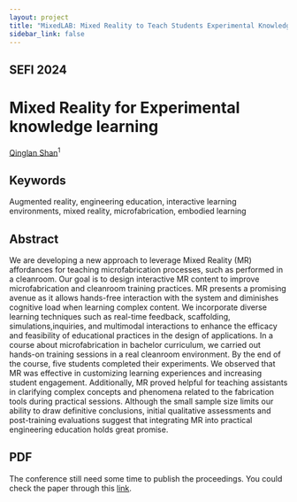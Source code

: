 ```yaml
---
layout: project
title: "MixedLAB: Mixed Reality to Teach Students Experimental Knowledge in Microfabrication"
sidebar_link: false
---
```


## SEFI 2024
# Mixed Reality for Experimental knowledge learning
[Qinglan Shan](https://qinglanshan.com/)<sup>1</sup>

## Keywords
Augmented reality, engineering education, interactive learning environments, mixed reality, microfabrication, embodied learning

## Abstract
We are developing a new approach to leverage Mixed Reality (MR) affordances for teaching microfabrication processes, such as performed in a cleanroom. Our goal is to design interactive MR content to improve microfabrication and cleanroom training practices. MR presents a promising avenue as it allows hands-free interaction with the system and diminishes cognitive load when learning complex content. We incorporate diverse learning techniques such as real-time feedback, scaffolding, simulations,inquiries, and multimodal interactions to enhance the efficacy and feasibility of educational practices in the design of applications. In a course about microfabrication in bachelor curriculum, we carried out hands-on training sessions in a real cleanroom environment. By the end of the course, five students completed their experiments. We observed that MR was effective in customizing learning experiences and increasing student engagement. Additionally, MR proved helpful for teaching assistants in clarifying complex concepts and phenomena related to the fabrication tools during practical sessions. Although the small sample size limits our ability to draw definitive conclusions, initial qualitative assessments and post-training evaluations suggest that integrating MR into practical engineering education holds great promise.

## PDF
The conference still need some time to publish the proceedings. You could check the paper through this [link](https://www.conftool.net/sefi2024/index.php?page=browseSessions&print=export&ismobile=false&form_session=577&mode=table&presentations=show). 

<!--
[Ahmad Nasikun](https://graphics.tudelft.nl/ahmad-nasikun/)<sup>1, 2</sup>, [Elmar Eisemann](http://graphics.tudelft.nl/~eisemann/)<sup>1</sup>, and [Klaus Hildebrandt](http://graphics.tudelft.nl/~klaus/)<sup>1</sup><br />
<sup>1</sup>Delft University of Technology, <sup>2</sup>Universitas Gadjah Mada

<img src="assets/img/publications/deltaconv/deltaconv.png" class="featured" width="80%">

<a id="github-link"
      class="icon" title="DeltaConv Github Repo" aria-label="Github Project"
      href="https://github.com/rubenwiersma/deltaconv" target="_blank">
    <i class="fa fa-2x fa-github"></i> Code</a>&nbsp;&nbsp;
<a id="pdf-link"
      class="icon" title="DeltaConv PDF" aria-label="PDF link"
      href="/assets/pdf/DeltaConv.pdf" target="_blank">
    <i class="fa fa-2x fa-file-pdf-o"></i> Paper PDF</a>&nbsp;&nbsp;
<a id="pdf-link"
      class="icon" title="DeltaConv supplement PDF" aria-label="PDF link"
      href="/assets/pdf/DeltaConv_supplement.pdf" target="_blank">
    <i class="fa fa-2x fa-file-pdf-o"></i> Supplement PDF</a>&nbsp;&nbsp;
<a id="cite-link"
      class="icon" title="Cite" aria-label="Cite"
      href="#cite">
    <i class="fa fa-2x fa-quote-right"></i> Cite</a>&nbsp;&nbsp;
<a id="replication-link"
      class="icon" title="Replicability Stamp" aria-label="Replicability Stamp"
      href="http://www.replicabilitystamp.org/#https-github-com-rubenwiersma-deltaconv">
    <i class="fa fa-2x fa-star-o"></i> Replicability Stamp</a>



<iframe width="560" height="315" src="https://www.youtube.com/embed/pKVtuz4dG0g" title="YouTube video player" frameborder="0" allow="accelerometer; autoplay; clipboard-write; encrypted-media; gyroscope; picture-in-picture" style="margin: 50px auto" allowfullscreen></iframe>

## Summary
Anisotropic convolution is a central building block of CNNs but challenging to transfer to surfaces: Consider a CNN on images. Because an image has a globally consistent up-direction, the network can build anisotropic filters that activate the same way across the image.

<img src="assets/img/publications/deltaconv/intro.png" class="featured" width="50%">

Because we do not have a global coordinate system on surfaces, one cannot build and use anisotropic filters in the same way as on images. This limits current intrinsic convolutions on point clouds.

### DeltaConv

DeltaConv is described in terms of geometric operators instead of kernels. A well known operator that has been used widely in geometric deep learning is the Laplacian. While the Laplacian is a natural fit for intrinsic learning on surfaces, it is isotropic.

A classical way of creating anisotropic operators is to write the Laplacian as the divergence of the gradient and apply a linear or non-linear operation on the intermediate vector field. DeltaConv builds on this idea by constructing learnable anisotropic operators from elemental geometric operators: the gradient, co-gradient, divergence, curl, Laplacian, and Hodge-Laplacian. Because the operators output scalars and vectors, DeltaConv splits into a scalar- and vector stream.

<img src="assets/img/publications/deltaconv/deltaconv_schematic.png" class="featured" width="70%">

- **DeltaConv is anisotropic** The building blocks of DeltaConv allow it to construct anisotropic operators. A simple architecture with only a few DeltaConv blocks demonstrates state-of-the-art performance on several benchmarks.

- **DeltaConv is easy to implement** You only need two sparse matrices that represent gradient and divergence. Everything else can be implemented with matrix multiplication and standard MLPs. Our implementation is [available on github](https://github.com/rubenwiersma/deltaconv) and you can install it with pip: `pip install deltaconv`.

- **DeltaConv generalizes across representations** We implemented DeltaConv for point clouds and images, but the building blocks generalize to other representations. For example, an implementation for meshes could use finite element discretizations or discrete exterior calculus.

- **DeltaConv is coordinate-independent** Because each geometric operator is coordinate-independent, the network as a whole is independent to local choices of coordinate systems.

- **DeltaConv is isometry invariant** DeltaConv inherits orientation-preserving isometry-invariance from the geometric operators. It's simple to make DeltaConv invariant to orientation flips as well: simply remove the co-gradient and curl operators.

The result is an intrinsic and anisotropic convolution layer that can be used in typical neural architectures for learning on point clouds.

## Results

DeltaConv achieves state-of-the-art results in a simple architecture: **93.8% accuracy** on ModelNet40, **86.9mIoU** on ShapeNet, and **84.7% accuracy** on the most difficult variant of ScanObjectNN. Meanwhile, it's faster than previous edge-based convolutions, because it represents directional features at points instead of edges.

A simple example on images illustrates the difference with other convolution layers for point clouds. We apply a classical anisotropic diffusion operator (Perona-Malik) on images and overfit a ResNet with different convolution layers on the result. DeltaConv is able to approximate the anisotropic diffusion process and is also able to mimic different diffusion times, where other convolutions struggle.

<img src="assets/img/publications/deltaconv/astronaut-20.png" class="featured" width="90%">

*Courtesy [NASA](https://www.flickr.com/photos/nasacommons/16504233985/).*

## Learn more

Find out more about DeltaConv in our paper, or come see our (virtual) presentation at SIGGRAPH 2022.

<a id="github-link"
      class="icon" title="DeltaConv Github Repo" aria-label="Github Project"
      href="https://github.com/rubenwiersma/deltaconv" target="_blank">
    <i class="fa fa-2x fa-github"></i> Code</a>&nbsp;&nbsp;
<a id="pdf-link"
      class="icon" title="HSN PDF" aria-label="PDF link"
      href="/assets/pdf/DeltaConv.pdf" target="_blank">
    <i class="fa fa-2x fa-file-pdf-o"></i> Paper PDF</a>&nbsp;&nbsp;
<a id="pdf-link"
      class="icon" title="DeltaConv supplement PDF" aria-label="PDF link"
      href="/assets/pdf/DeltaConv_supplement.pdf" target="_blank">
    <i class="fa fa-2x fa-file-pdf-o"></i> Supplement PDF</a>&nbsp;&nbsp;
<a id="pdf-link"
      class="icon" title="Cite" aria-label="Cite"
      href="#cite">
    <i class="fa fa-2x fa-quote-right"></i> Cite</a>&nbsp;&nbsp;
<a id="replication-link"
      class="icon" title="Replicability Stamp" aria-label="Replicability Stamp"
      href="http://www.replicabilitystamp.org/#https-github-com-rubenwiersma-deltaconv">
    <i class="fa fa-2x fa-star-o"></i> Replicability Stamp</a>

## Contact
r.t.wiersma [at] tudelft.nl, k.a.hildebrandt [at] tudelft.nl

<a href="http://graphics.tudelft.nl" target="_blank">Computer Graphics and Visualization group TU Delft</a>

## Cite
```
@Article{Wiersma2022DeltaConv,
  author    = {Ruben Wiersma, Ahmad Nasikun, Elmar Eisemann, Klaus Hildebrandt},
  journal   = {Transactions on Graphics},
  title     = {DeltaConv: Anisotropic Operators for Geometric Deep Learning on Point Clouds},
  year      = {2022},
  month     = jul,
  number    = {4},
  volume    = {41},
  doi       = {10.1145/3528223.3530166},
  publisher = {ACM},
}
```
-->